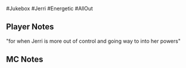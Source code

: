 #Jukebox #Jerri #Energetic #AllOut
## Player Notes
"for when Jerri is more out of control and going way to into her powers"
## MC Notes